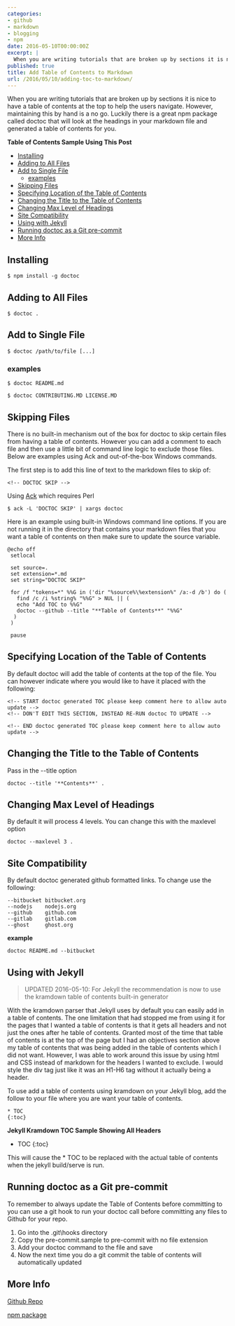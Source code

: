 ```yaml
---
categories:
- github
- markdown
- blogging
- npm
date: 2016-05-10T00:00:00Z
excerpt: |
  When you are writing tutorials that are broken up by sections it is nice to have a table of contents at the top to help the users navigate.  However, maintaining this by hand is a no go.  Luckily there is a great npm package called doctoc that will look at the headings in your markdown file and generated a table of contents for you.
published: true
title: Add Table of Contents to Markdown
url: /2016/05/10/adding-toc-to-markdown/
---
```


When you are writing tutorials that are broken up by sections it is nice to have a table of contents at the top to help the users navigate.  However, maintaining this by hand is a no go.  Luckily there is a great npm package called doctoc that will look at the headings in your markdown file and generated a table of contents for you.

**Table of Contents Sample Using This Post**

<!-- START doctoc generated TOC please keep comment here to allow auto update -->
<!-- DON'T EDIT THIS SECTION, INSTEAD RE-RUN doctoc TO UPDATE -->


- [Installing](#installing)
- [Adding to All Files](#adding-to-all-files)
- [Add to Single File](#add-to-single-file)
  - [examples](#examples)
- [Skipping Files](#skipping-files)
- [Specifying Location of the Table of Contents](#specifying-location-of-the-table-of-contents)
- [Changing the Title to the Table of Contents](#changing-the-title-to-the-table-of-contents)
- [Changing Max Level of Headings](#changing-max-level-of-headings)
- [Site Compatibility](#site-compatibility)
- [Using with Jekyll](#using-with-jekyll)
- [Running doctoc as a Git pre-commit](#running-doctoc-as-a-git-pre-commit)
- [More Info](#more-info)

<!-- END doctoc generated TOC please keep comment here to allow auto update -->

## Installing

    $ npm install -g doctoc

## Adding to All Files

    $ doctoc .

## Add to Single File

    $ doctoc /path/to/file [...]

### examples

    $ doctoc README.md

    $ doctoc CONTRIBUTING.MD LICENSE.MD

## Skipping Files

There is no built-in mechanism out of the box for doctoc to skip certain files from having a table of contents.  However you can add a comment to each file and then use a little bit of command line logic to exclude those files.  Below are examples using Ack and out-of-the-box Windows commands.

The first step is to add this line of text to the markdown files to skip of:

    <!-- DOCTOC SKIP -->

Using [Ack](http://beyondgrep.com/) which requires Perl


    $ ack -L 'DOCTOC SKIP' | xargs doctoc

Here is an example using built-in Windows command line options.  If you are not running it in the directory that contains your markdown files that you want a table of contents on then make sure to update the source variable.

    @echo off
     setlocal

     set source=.
     set extension=*.md
     set string="DOCTOC SKIP"

     for /f "tokens=*" %%G in ('dir "%source%\%extension%" /a:-d /b') do (
       find /c /i %string% "%%G" > NUL || (
       echo "Add TOC to %%G"
       doctoc --github --title "**Table of Contents**" "%%G"
      )
     )

     pause


## Specifying Location of the Table of Contents

By default doctoc will add the table of contents at the top of the file.  You can however indicate where you would like to have it placed with the following:

    <!-- START doctoc generated TOC please keep comment here to allow auto update -->
    <!-- DON'T EDIT THIS SECTION, INSTEAD RE-RUN doctoc TO UPDATE -->

    <!-- END doctoc generated TOC please keep comment here to allow auto update -->


## Changing the Title to the Table of Contents

Pass in the --title option

    doctoc --title '**Contents**' .

## Changing Max Level of Headings

By default it will process 4 levels.  You can change this with the maxlevel option

    doctoc --maxlevel 3 .

## Site Compatibility

By default doctoc generated github formatted links.  To change use the following:

    --bitbucket bitbucket.org
    --nodejs    nodejs.org
    --github    github.com
    --gitlab    gitlab.com
    --ghost     ghost.org

**example**

    doctoc README.md --bitbucket


## Using with Jekyll

>UPDATED 2016-05-10: For Jekyll the recommendation is now to use the kramdown table of contents built-in generator

With the kramdown parser that Jekyll uses by default you can easily add in a table of contents.  The one limitation that had stopped me from using it for the pages that I wanted a table of contents is that it gets all headers and not just the ones after he table of contents.  Granted most of the time that table of contents is at the top of the page but I had an objectives section above my table of contents that was being added in the table of contents which I did not want.  However, I was able to work around this issue by using html and CSS instead of markdown for the headers I wanted to exclude.  I would style the div tag just like it was an H1-H6 tag without it actually being a header.

To use add a table of contents using kramdown on your Jekyll blog, add the follow to your file where you are want your table of contents.

    * TOC
    {:toc}

**Jekyll Kramdown TOC Sample Showing All Headers**

* TOC
{:toc}

This will cause the * TOC to be replaced with the actual table of contents when the jekyll build/serve is run.

## Running doctoc as a Git pre-commit

To remember to always update the Table of Contents before committing to you can use a git hook to run your doctoc call before committing any files to Github for your repo.

1. Go into the .git\hooks directory
1. Copy the pre-commit.sample to pre-commit with no file extension
1. Add your doctoc command to the file and save
1. Now the next time you do a git commit the table of contents will automatically updated


## More Info

[Github Repo](https://github.com/thlorenz/doctoc)

[npm package](https://www.npmjs.com/package/doctoc)

